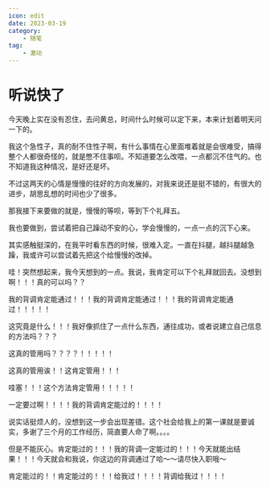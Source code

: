```yaml
---
icon: edit
date: 2023-03-19
category:
    - 随笔
tag:
    - 激动
---
```


# 听说快了

今天晚上实在没有忍住，去问黄总，时间什么时候可以定下来，本来计划着明天问一下的。

我这个急性子，真的耐不住性子啊，有什么事情在心里面堆着就是会很难受，搞得整个人都很奇怪的，就是憋不住事呗。不知道要怎么改喂，一点都沉不住气的。也不知道我这种情况，是好还是坏。

不过这两天的心情是慢慢的往好的方向发展的，对我来说还是挺不错的，有很大的进步，胡思乱想的时间也少了很多。

那我接下来要做的就是，慢慢的等呗，等到下个礼拜五。

我也要做到，尝试着把自己躁动不安的心，学会慢慢的，一点一点的沉下心来。

其实感触挺深的，在我平时看东西的时候，很难入定。一直在抖腿，越抖腿越急躁，我或许可以尝试着先把这个给慢慢的改掉。

哇！突然想起来，我今天想到的一点。我说，我肯定可以下个礼拜就回去。没想到啊！！！真的可以吗？？

我的背调肯定能通过！！！我的背调肯定能通过！！！我的背调肯定能通过！！！！！

这究竟是什么！！！我好像抓住了一点什么东西，通往成功，或者说建立自己信息的方法吗？？？

这真的管用吗？？？？！！！！！

这真的管用诶！！这肯定管用！！！

哇塞！！！这个方法肯定管用！！！！！

一定要过啊！！！！我的背调肯定能过的！！！！

说实话挺烦人的，没想到这一步会出现差错。这个社会给我上的第一课就是要诚实，多谢了三个月的工作经历，简直要人命了啊。。。。

但是不能灰心。肯定能过的！！！我的背调一定能过的！！！今天就能出结果！！！今天就会和我说，你这边的背调通过了哈～～请尽快入职哦～

肯定能过的！！肯定能过的！！！给我过！！！！背调给我过！！！！